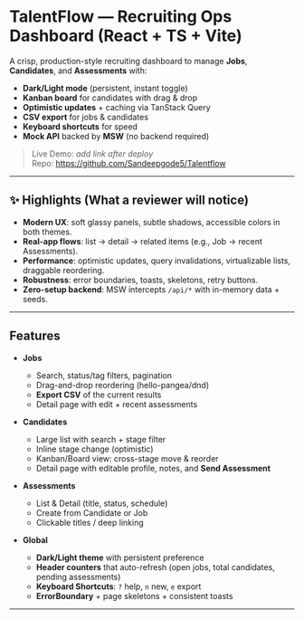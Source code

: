 # TalentFlow — Recruiting Ops Dashboard (React + TS + Vite)

A crisp, production-style recruiting dashboard to manage **Jobs**, **Candidates**, and **Assessments** with:
- **Dark/Light mode** (persistent, instant toggle)
- **Kanban board** for candidates with drag & drop
- **Optimistic updates** + caching via TanStack Query
- **CSV export** for jobs & candidates
- **Keyboard shortcuts** for speed
- **Mock API** backed by **MSW** (no backend required)

> Live Demo: _add link after deploy_  
> Repo: https://github.com/Sandeepgode5/Talentflow

---

## ✨ Highlights (What a reviewer will notice)

- **Modern UX**: soft glassy panels, subtle shadows, accessible colors in both themes.
- **Real-app flows**: list → detail → related items (e.g., Job → recent Assessments).
- **Performance**: optimistic updates, query invalidations, virtualizable lists, draggable reordering.
- **Robustness**: error boundaries, toasts, skeletons, retry buttons.
- **Zero-setup backend**: MSW intercepts `/api/*` with in-memory data + seeds.

---

## Features

- **Jobs**
  - Search, status/tag filters, pagination
  - Drag-and-drop reordering (hello-pangea/dnd)
  - **Export CSV** of the current results
  - Detail page with edit + recent assessments

- **Candidates**
  - Large list with search + stage filter
  - Inline stage change (optimistic)
  - Kanban/Board view: cross-stage move & reorder
  - Detail page with editable profile, notes, and **Send Assessment**

- **Assessments**
  - List & Detail (title, status, schedule)
  - Create from Candidate or Job
  - Clickable titles / deep linking

- **Global**
  - **Dark/Light theme** with persistent preference  
  - **Header counters** that auto-refresh (open jobs, total candidates, pending assessments)
  - **Keyboard Shortcuts**: `?` help, `n` new, `e` export  
  - **ErrorBoundary** + page skeletons + consistent toasts

---



